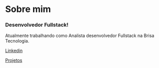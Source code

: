 # Sobre mim

### Desenvolvedor Fullstack!

Atualmente trabalhando como Analista desenvolvedor Fullstack na Brisa Tecnologia.

[Linkedin](https://www.linkedin.com/in/pdr-hp2004/)

[Projetos](https://github.com/pdrhp?tab=repositories)
